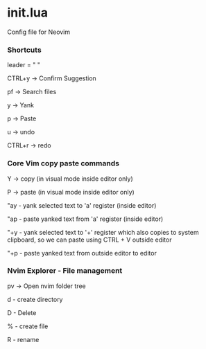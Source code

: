 # init.lua
Config file for Neovim

### Shortcuts

leader = " "

CTRL+y -> Confirm Suggestion

<leader>pf -> Search files

<leader>y -> Yank

<leader>p -> Paste

u -> undo

CTRL+r -> redo

### Core Vim copy paste commands

Y -> copy (in visual mode inside editor only)

P -> paste (in visual mode inside editor only)

"ay - yank selected text to 'a' register (inside editor)

"ap - paste yanked text from 'a' register (inside editor)

"+y - yank selected text to '+' register which also copies to system clipboard, so we can paste using CTRL + V outside editor

"+p - paste yanked text from outside editor to editor

### Nvim Explorer - File management

<leader>pv -> Open nvim folder tree

d - create directory

D - Delete

% - create file

R - rename
